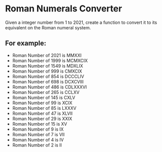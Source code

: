 # Roman Numerals Converter

Given a integer number from 1 to 2021, create a function to convert it to its equivalent on the  Roman numeral system.

## For example:
- Roman Number of 2021 is MMXXI
- Roman Number of 1999 is MCMXCIX
- Roman Number of 1549 is MDXLIX
- Roman Number of 999 is CMXCIX
- Roman Number of 854 is DCCCLIV
- Roman Number of 698 is DCXCVIII
- Roman Number of 486 is CDLXXXVI
- Roman Number of 265 is CCLXV
- Roman Number of 145 is CXLV
- Roman Number of 99 is XCIX
- Roman Number of 85 is LXXXV
- Roman Number of 47 is XLVII
- Roman Number of 29 is XXIX
- Roman Number of 15 is XV
- Roman Number of 9 is IX
- Roman Number of 7 is VII
- Roman Number of 4 is IV
- Roman Number of 2 is II